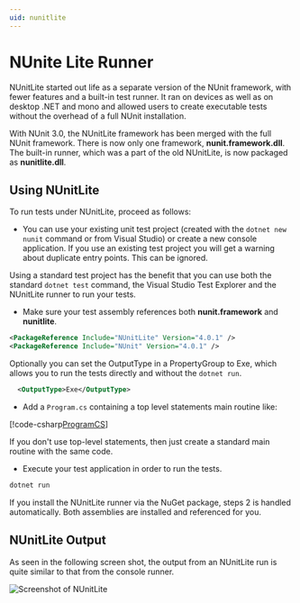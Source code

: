 ```yaml
---
uid: nunitlite
---
```


# NUnite Lite Runner

NUnitLite started out life as a separate version of the NUnit framework, with fewer features and a built-in test runner.
It ran on devices as well as on desktop .NET and mono and allowed users to create executable tests without the overhead
of a full NUnit installation.

With NUnit 3.0, the NUnitLite framework has been merged with the full NUnit framework. There is now only one framework,
**nunit.framework.dll**. The built-in runner, which was a part of the old NUnitLite, is now packaged as
**nunitlite.dll**.

## Using NUnitLite

To run tests under NUnitLite, proceed as follows:

* You can use your existing unit test project (created with the `dotnet new nunit` command or from Visual Studio) or
 create a new console application.  If you use an existing test project you will get a warning about duplicate entry
 points. This can be ignored.

Using a standard test project has the benefit that you can use both the standard `dotnet test` command, the Visual
 Studio Test Explorer and the NUnitLite runner to run your tests.

* Make sure your test assembly references both **nunit.framework** and **nunitlite**.

```xml
<PackageReference Include="NUnitLite" Version="4.0.1" />
<PackageReference Include="NUnit" Version="4.0.1" />
```

Optionally you can set the OutputType in a PropertyGroup to Exe, which allows you to run the tests directly and
 without the `dotnet run`.

```xml
  <OutputType>Exe</OutputType>
```

* Add a `Program.cs` containing a top level statements main routine like:

[!code-csharp[ProgramCS](~/snippets/Snippets.NUnitLite/Program.cs)]

If you don't use top-level statements, then just create a standard main routine with the same code.

* Execute your test application in order to run the tests.

```cmd
dotnet run
```

If you install the NUnitLite runner via the NuGet package, steps 2 is handled automatically. Both assemblies are
installed and referenced for you.

## NUnitLite Output

As seen in the following screen shot, the output from an NUnitLite run is quite similar to that from the console runner.

![Screenshot of NUnitLite](~/images/nunitlite-mock.png)
